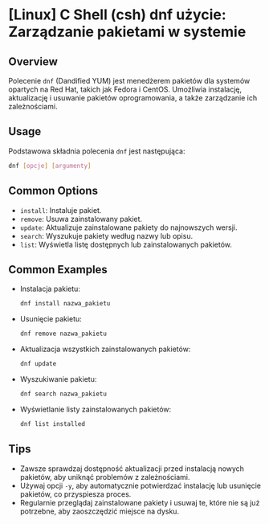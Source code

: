 # [Linux] C Shell (csh) dnf użycie: Zarządzanie pakietami w systemie

## Overview
Polecenie `dnf` (Dandified YUM) jest menedżerem pakietów dla systemów opartych na Red Hat, takich jak Fedora i CentOS. Umożliwia instalację, aktualizację i usuwanie pakietów oprogramowania, a także zarządzanie ich zależnościami.

## Usage
Podstawowa składnia polecenia `dnf` jest następująca:

```bash
dnf [opcje] [argumenty]
```

## Common Options
- `install`: Instaluje pakiet.
- `remove`: Usuwa zainstalowany pakiet.
- `update`: Aktualizuje zainstalowane pakiety do najnowszych wersji.
- `search`: Wyszukuje pakiety według nazwy lub opisu.
- `list`: Wyświetla listę dostępnych lub zainstalowanych pakietów.

## Common Examples
- Instalacja pakietu:
  ```bash
  dnf install nazwa_pakietu
  ```

- Usunięcie pakietu:
  ```bash
  dnf remove nazwa_pakietu
  ```

- Aktualizacja wszystkich zainstalowanych pakietów:
  ```bash
  dnf update
  ```

- Wyszukiwanie pakietu:
  ```bash
  dnf search nazwa_pakietu
  ```

- Wyświetlanie listy zainstalowanych pakietów:
  ```bash
  dnf list installed
  ```

## Tips
- Zawsze sprawdzaj dostępność aktualizacji przed instalacją nowych pakietów, aby uniknąć problemów z zależnościami.
- Używaj opcji `-y`, aby automatycznie potwierdzać instalację lub usunięcie pakietów, co przyspiesza proces.
- Regularnie przeglądaj zainstalowane pakiety i usuwaj te, które nie są już potrzebne, aby zaoszczędzić miejsce na dysku.